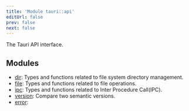 ```yaml
---
title: 'Module tauri::api'
editUrl: false
prev: false
next: false
---
```



The Tauri API interface.
## Modules


- [dir](/2/reference/rust/tauri/api/dir): Types and functions related to file system directory management.
- [file](/2/reference/rust/tauri/api/file): Types and functions related to file operations.
- [ipc](/2/reference/rust/tauri/api/ipc): Types and functions related to Inter Procedure Call(IPC).
- [version](/2/reference/rust/tauri/api/version): Compare two semantic versions.
- [error](/2/reference/rust/tauri/api/error): 
